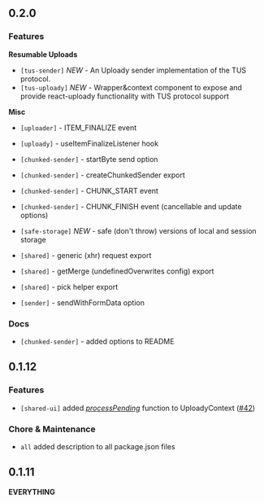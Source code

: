 ## 0.2.0

### Features

__Resumable Uploads__

- `[tus-sender]` _NEW_ - An Uploady sender implementation of the TUS protocol.
- `[tus-uploady]` _NEW_ - Wrapper&context component to expose and provide react-uploady functionality with TUS protocol support

__Misc__

- `[uploader]` - ITEM_FINALIZE event

- `[uploady]` - useItemFinalizeListener hook


- `[chunked-sender]` - startByte send option
- `[chunked-sender]` - createChunkedSender export
- `[chunked-sender]` - CHUNK_START event  
- `[chunked-sender]` - CHUNK_FINISH event (cancellable and update options)


- `[safe-storage]` _NEW_ - safe (don't throw) versions of local and session storage


- `[shared]` - generic (xhr) request export
- `[shared]` - getMerge (undefinedOverwrites config) export
- `[shared]` - pick helper export 


- `[sender]` - sendWithFormData option


### Docs

- `[chunked-sender]` - added options to README


## 0.1.12

### Features

- `[shared-ui]` added _[processPending](packages/ui/uploady#processpending)_ function to UploadyContext ([#42](https://github.com/rpldy/react-uploady/pull/42))

### Chore & Maintenance

- `all` added description to all package.json files 

## 0.1.11

**EVERYTHING**